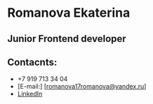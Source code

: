 # Romanova Ekaterina
## Junior Frontend developer
## Contacnts:

* +7 919 713 34 04
* [E-mail:] [romanova17romanova@yandex.ru]
* [LinkedIn](https://www.linkedin.com/in/ekaterina-romanova-57178b232)
